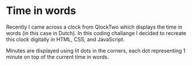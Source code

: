 # Time in words

Recently I came across a clock from QlockTwo which displays the time in words (in this case in Dutch).
In this coding challange I decided to recreate this clock digitally in HTML, CSS, and JavaScript.

Minutes are displayed using lit dots in the corners, each dot representing 1 minute on top of the current time in words.
